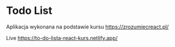 # Todo List 

Aplikacja wykonana na podstawie kursu https://zrozumiecreact.pl/

Live https://to-do-lista-react-kurs.netlify.app/ 


